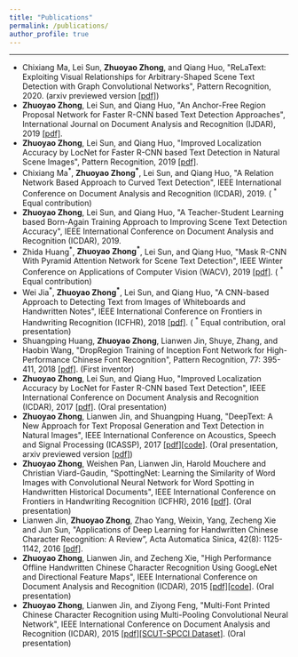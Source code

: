 ```yaml
---
title: "Publications"
permalink: /publications/
author_profile: true
---
```


------
* Chixiang Ma, Lei Sun, **Zhuoyao Zhong**, and Qiang Huo, "ReLaText: Exploiting Visual Relationships for Arbitrary-Shaped Scene Text Detection with Graph Convolutional Networks", Pattern Recognition, 2020. (arxiv previewed version [[pdf]](https://arxiv.org/abs/2003.06999))
* **Zhuoyao Zhong**, Lei Sun, and Qiang Huo, "An Anchor-Free Region Proposal Network for Faster R-CNN based Text Detection Approaches", International Journal on Document Analysis and Recognition (IJDAR), 2019 [[pdf]](https://link.springer.com/article/10.1007/s10032-019-00335-y?wt_mc=Internal.Event.1.SEM.ArticleAuthorOnlineFirst&utm_source=ArticleAuthorOnlineFirst&utm_medium=email&utm_content=AA_en_06082018&ArticleAuthorOnlineFirst_20190728).
* **Zhuoyao Zhong**, Lei Sun, and Qiang Huo, "Improved Localization Accuracy by LocNet for Faster R-CNN based Text Detection in Natural Scene Images", Pattern Recognition, 2019 [[pdf]](https://www.sciencedirect.com/science/article/pii/S0031320319302894).
* Chixiang Ma<sup>*</sup>, **Zhuoyao Zhong<sup>\*</sup>**, Lei Sun, and Qiang Huo, "A Relation Network Based Approach to Curved Text Detection", IEEE International Conference on Document Analysis and Recognition (ICDAR), 2019. ( <sup>\*</sup> Equal contribution)
* **Zhuoyao Zhong**, Lei Sun, and Qiang Huo, "A Teacher-Student Learning based Born-Again Training Approach to Improving Scene Text Detection Accuracy", IEEE International Conference on Document Analysis and Recognition (ICDAR), 2019.
* Zhida Huang<sup>*</sup>, **Zhuoyao Zhong<sup>\*</sup>**, Lei Sun, and Qiang Huo, "Mask R-CNN With Pyramid Attention Network for Scene Text Detection", IEEE Winter Conference on Applications of Computer Vision (WACV), 2019 [[pdf]](https://arxiv.org/pdf/1811.09058.pdf). ( <sup>\*</sup> Equal contribution)
* Wei Jia<sup>*</sup>, **Zhuoyao Zhong<sup>\*</sup>**, Lei Sun, and Qiang Huo, "A CNN-based Approach to Detecting Text from Images of Whiteboards and Handwritten Notes", IEEE International Conference on Frontiers in Handwriting Recognition (ICFHR), 2018 [[pdf]](https://ieeexplore.ieee.org/document/8563217). ( <sup>\*</sup> Equal contribution, oral presentation) 
* Shuangping Huang, **Zhuoyao Zhong**, Lianwen Jin, Shuye, Zhang, and Haobin Wang, "DropRegion Training of Inception Font Network for High-Performance Chinese Font Recognition", Pattern Recognition, 77: 395-411, 2018 [[pdf]](/files/PR2017_CCFR_final.pdf). (First inventor)
* **Zhuoyao Zhong**, Lei Sun, and Qiang Huo, "Improved Localization Accuracy by LocNet for Faster R-CNN based Text Detection", IEEE International Conference on Document Analysis and Recognition (ICDAR), 2017 [[pdf]](/files/ICDAR2017_LocNet.pdf). (Oral presentation)
* **Zhuoyao Zhong**, Lianwen Jin, and Shuangping Huang, "DeepText: A New Approach for Text Proposal Generation and Text Detection in Natural Images", IEEE International Conference on Acoustics, Speech and Signal Processing (ICASSP), 2017 [[pdf]](https://ieeexplore.ieee.org/document/7952348)[[code]](https://github.com/zhongzhuoyao/DeepText). (Oral presentation, arxiv previewed version [[pdf]](https://arxiv.org/pdf/1605.07314.pdf))
* **Zhuoyao Zhong**, Weishen Pan, Lianwen Jin, Harold Mouchere and Christian Viard-Gaudin, "SpottingNet: Learning the Similarity of Word Images with Convolutional Neural Network for Word Spotting in Handwritten Historical Documents", IEEE International Conference on Frontiers in Handwriting Recognition (ICFHR), 2016 [[pdf]](/files/ICFHR2016_SpottingNet.pdf). (Oral presentation)
* Lianwen Jin, **Zhuoyao Zhong**, Zhao Yang, Weixin, Yang, Zecheng Xie and Jun Sun, "Applications of Deep Learning for Handwritten Chinese Character Recognition: A Review”, Acta Automatica Sinica, 42(8): 1125-1142, 2016 [[pdf]](/files/Review_DL_HCCR.pdf).
* **Zhuoyao Zhong**, Lianwen Jin, and Zecheng Xie, "High Performance Offline Handwritten Chinese Character Recognition Using GoogLeNet and Directional Feature Maps", IEEE International Conference on Document Analysis and Recognition (ICDAR), 2015 [[pdf]](https://arxiv.org/ftp/arxiv/papers/1505/1505.04925.pdf)[[code]](https://github.com/zhongzhuoyao/HCCR-GoogLeNet). (Oral presentation)
* **Zhuoyao Zhong**, Lianwen Jin, and Ziyong Feng, "Multi-Font Printed Chinese Character Recognition using Multi-Pooling Convolutional Neural Network", IEEE International Conference on Document Analysis and Recognition (ICDAR), 2015 [[pdf]](https://ieeexplore.ieee.org/document/7333733)[[SCUT-SPCCI Dataset]](http://www.hcii-lab.net/data/scutspcci/download.html). (Oral presentation)  <!--BaiduCloud http://pan.baidu.com/s/1bo6RC9x passward: 9pkg-->
